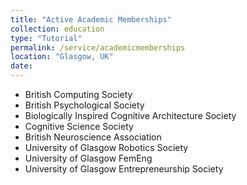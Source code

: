 ```yaml
---
title: "Active Academic Memberships"
collection: education
type: "Tutorial"
permalink: /service/academicmemberships
location: "Glasgow, UK"
date: 
---
```


<ul>
<li>British Computing Society</li>
<li>British Psychological Society</li>
<li>Biologically Inspired Cognitive Architecture Society</li>
<li>Cognitive Science Society</li>
<li>British Neuroscience Association</li>
<li>University of Glasgow Robotics Society</li>
<li>University of Glasgow FemEng</li>
<li>University of Glasgow Entrepreneurship Society</li>
</ul>
